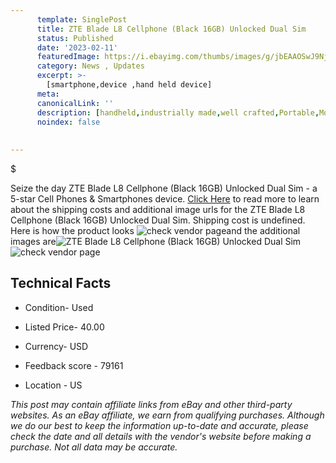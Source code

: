 ```yaml
---
      template: SinglePost
      title: ZTE Blade L8 Cellphone (Black 16GB) Unlocked Dual Sim
      status: Published
      date: '2023-02-11'
      featuredImage: https://i.ebayimg.com/thumbs/images/g/jbEAAOSwJ9Nj28wG/s-l225.jpg
      category: News , Updates
      excerpt: >-
        [smartphone,device ,hand held device]
      meta:
      canonicalLink: ''
      description: [handheld,industrially made,well crafted,Portable,Mobile,Compact,Convenient,Lightweight,Maneuverable,Man-portable,Miniature,Carriable,Hand-held,Light,Holdable,Transportable,Mobile device,Pocket-sized,On-the-go,Wireless,Cordless,Compact size,Convenient size, smartphone,device ,hand held device]
      noindex: false
      
        
---
```

$

Seize the day ZTE Blade L8 Cellphone (Black 16GB) Unlocked Dual Sim - a 5-star Cell Phones & Smartphones device. [Click Here](https://www.ebay.com/itm/175596912130?hash=item28e2643e02%3Ag%3AjbEAAOSwJ9Nj28wG&amdata=enc%3AAQAHAAAA4EC6Xs3iBd5%2BkkqDTmLxY9omC95YCZaz5E7uwpLN2mhBSNoO3rmUOd%2BUgjPY3kLrdv9Da%2BJMt4y27FpNcQ1H72I9B%2Fid%2FLJOd4U4HF0eGh9%2BJbEzT9SsmSwXpQcHhcD1BFI8u%2FtY6%2BiyC%2F9Ti7SJTj1WnocXVv2Tl5Pmjie20FdnoigrNXvGjnCLOpH9O9CpELBEq9CvPjfqhlyhR1zdmR3OYS9isl8wkRPRh3dwo8DTmRU0aSGnXgJAoYy2BlCfJqz9R6u1hl7kk13vtjcV8%2FKiPzGHFTjLzwm0VaH0%2B3fJ&mkevt=1&mkcid=1&mkrid=711-53200-19255-0&campid=%253CePNCampaignId%253E&customid=%253CreferenceId%253E&toolid=10049) to read more to learn about the shipping costs and additional image urls for the ZTE Blade L8 Cellphone (Black 16GB) Unlocked Dual Sim. Shipping cost is undefined. Here is how the product looks ![check vendor page](https://i.ebayimg.com/thumbs/images/g/jbEAAOSwJ9Nj28wG/s-l225.jpg)and the additional images are![ZTE Blade L8 Cellphone (Black 16GB) Unlocked Dual Sim](https://i.ebayimg.com/images/g/jbEAAOSwJ9Nj28wG/s-l1600.jpg)![check vendor page](https://origin-galleryplus.ebayimg.com/ws/web/175596912130_2_0_1/225x225.jpg)



 ## Technical Facts 



     
      

 - Condition- Used 


      

 - Listed Price- 40.00 


      

 - Currency- USD 


      

 - Feedback score - 79161 


      

 - Location - US 


      
      

 *_This post may contain affiliate links from eBay and other third-party websites. As an eBay affiliate, we earn from qualifying purchases. Although we do our best to keep the information up-to-date and accurate, please check the date and all details with the vendor's website before making a purchase. Not all data may be accurate._*






